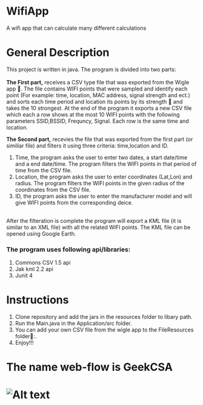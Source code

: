# WifiApp
A wifi app that can calculate many different calculations

# General Description <br />
This project is written in java. The program is divided into two parts:<br />
<br />
**The First part,** receives a CSV type file that was exported from the Wigle app :iphone:. The file contains WIFI points that were sampled and identify each point (For example: time, location, MAC address, signal strength and ect.) and sorts each time period and location its points by its strength :signal_strength: and takes the 10 strongest. At the end of the program it exports a new CSV file which each a row shows at the most 10 WIFI points with the following parameters SSID,BSSID, Frequncy, Signal. Each row is the same time and location.

**The Second part,** recevies the file that was exported from the first part (or similiar file) and filters it using three criteria: time,location and ID. <br />

1.  Time, the program asks the user to enter two dates, a start date/time and a end date/time. The program filters
the WIFI points in that period of time from the CSV file.
2.  Location, the program asks the user to enter coordinates (Lat,Lon) and radius. The program filters the WIFI points in
the given radius of the coordinates from the CSV file.
3. ID, the program asks the user to enter the manufacturer model and will give WIFI points from the corresponding deice.
<br />
After the filteration is complete the program will export a KML file (it is similar to an XML file) with all the related WIFI points. The KML file can be opened using Google Earth.

### The program uses following api/libraries: ###
  1. Commons CSV 1.5 api
  2. Jak kml 2.2 api
  3. Junit 4 

# Instructions <br />

1. Clone repository and add the jars in the resources folder to libary path.
2. Run the Main.java in the Application/src folder.
3. You can add your own CSV file from the wigle app to the FileResources folder:open_file_folder::.
4. Enjoy!!!

# The name web-flow is GeekCSA

# ![Alt text](/home/moshe/Desktop/OOP_Diagram/Diagram_of_classes_after_teacher.png?raw=true "Title")
